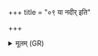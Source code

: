 +++
title = "०९ या नदीर् इति"

+++
<details><summary>मूलम् (GR)</summary>

या नदीर् इति चतस्रः ॥ +++(PS 7.13.11-14 are repeated with a different refrain (= 15.18.10ef))+++
</details>